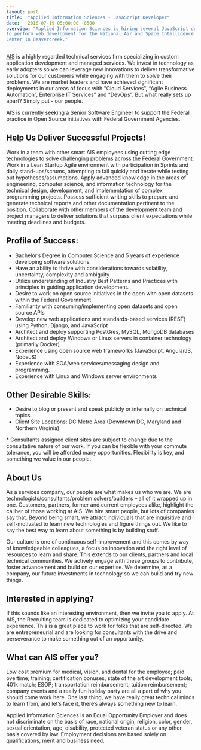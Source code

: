 ```yaml
---
layout: post
title:  "Applied Information Sciences - JavaScript Developer"
date:   2016-07-19 05:00:00 -0500
overview: "Applied Information Sciences is hiring several JavaScript developers
to perform web development for the National Air and Space Intelligence
Center in Beavercreek."
---
```


[AIS](http://www.appliedis.com) is a highly regarded technical services firm specializing in custom application development and managed services.   We invest in technology as early adopters so we can leverage new innovations to deliver transformative solutions for our customers while engaging with them to solve their problems.  We are market leaders and have achieved significant deployments in our areas of focus with "Cloud Services", “Agile Business Automation”, Enterprise IT Services” and “DevOps”.  But what really sets up apart?  Simply put - our people.

AIS is currently seeking a Senior Software Engineer to support the Federal practice in Open Source initiatives with Federal Government Agencies.

## Help Us Deliver Successful Projects!

Work in a team with other smart AIS employees using cutting edge technologies to solve challenging problems across the Federal Government.
Work in a Lean Startup Agile environment with participation in Sprints and daily stand-ups/scrums, attempting to fail quickly and iterate while testing out hypotheses/assumptions.
Apply advanced knowledge in the areas of engineering, computer science, and information technology for the technical design, development, and implementation of complex programming projects.
Possess sufficient writing skills to prepare and generate technical reports and other documentation pertinent to the position.
Collaborate with other members of the development team and project managers to deliver solutions that surpass client expectations while meeting deadlines and budgets.

## Profile of Success:
- Bachelor’s Degree in Computer Science and 5 years of experience developing software solutions.
- Have an ability to thrive with considerations towards volatility, uncertainty, complexity and ambiguity
- Utilize understanding of Industry Best Patterns and Practices with principles in guiding application development.
- Desire to work on open source initiatives in the open with open datasets within the Federal Government
- Familiarity with consuming/implementing open datasets and open source APIs
- Develop new web applications and standards-based services (REST) using Python, Django, and JavaScript
- Architect and deploy supporting PostGres, MySQL, MongoDB databases
- Architect and deploy Windows or Linux servers in container technology (primarily Docker)
- Experience using open source web frameworks (JavaScript, AngularJS, NodeJS)
- Experience with SOA/web services/messaging design and programming.
- Experience with Linux and Windows server environments

## Other Desirable Skills:
- Desire to blog or present and speak publicly or internally on technical topics.
- Client Site Locations: DC Metro Area (Downtown DC, Maryland and Northern Virginia)


\* Consultants assigned client sites are subject to change due to the consultative nature of our work. If you can be flexible with your commute tolerance, you will be afforded many opportunities. Flexibility is key, and something we value in our people.

## About Us

As a services company, our people are what makes us who we are.  We are technologists/consultants/problem solvers/builders – all of it wrapped up in one.  Customers, partners, former and current employees alike, highlight the caliber of those working at AIS.  We hire smart people, but lots of companies say that. Beyond being smart, we attract individuals that are inquisitive and self-motivated to learn new technologies and figure things out.  We like to say the best way to learn about something is by building stuff.

Our culture is one of continuous self-improvement and this comes by way of knowledgeable colleagues, a focus on innovation and the right level of resources to learn and share.  This extends to our clients, partners and local technical communities.  We actively engage with these groups to contribute, foster advancement and build on our expertise.  We determine, as a company, our future investments in technology so we can build and try new things.

## Interested in applying?

If this sounds like an interesting environment, then we invite you to apply.  At AIS, the Recruiting team is dedicated to optimizing your candidate experience.  This is a great place to work for folks that are self-directed.  We are entrepreneurial and are looking for consultants with the drive and perseverance to make something out of an opportunity.

## What can AIS offer you?

Low cost premium for medical, vision, and dental for the employee; paid overtime; training; certification bonuses; state of the art development tools; 401k match; ESOP; transportation reimbursement; tuition reimbursement; company events and a really fun holiday party are all a part of why you should come work here.  One last thing, we have really great technical minds to learn from, and let’s face it, there’s always something new to learn.

Applied Information Sciences is an Equal Opportunity Employer and does not discriminate on the basis of race, national origin, religion, color, gender, sexual orientation, age, disability, protected veteran status or any other basis covered by law. Employment decisions are based solely on qualifications, merit and business need.
